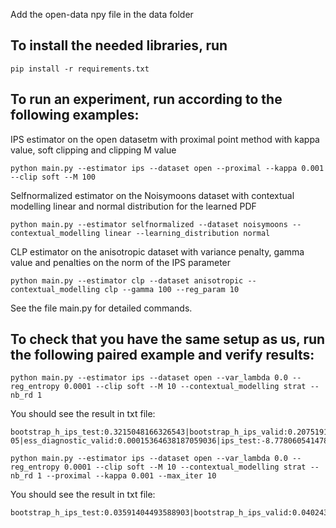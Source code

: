 Add the open-data npy file in the data folder

## To install the needed libraries, run

```
pip install -r requirements.txt
```

## To run an experiment, run according to the following examples:

IPS estimator on the open datasetm with proximal point method with kappa value, soft clipping and clipping M value
```
python main.py --estimator ips --dataset open --proximal --kappa 0.001 --clip soft --M 100
```

Selfnormalized estimator on the Noisymoons dataset with contextual modelling linear and normal distribution for the learned PDF
```
python main.py --estimator selfnormalized --dataset noisymoons --contextual_modelling linear --learning_distribution normal
```

CLP estimator on the anisotropic dataset with variance penalty, gamma value and penalties on the norm of the IPS parameter 
```
python main.py --estimator clp --dataset anisotropic --contextual_modelling clp --gamma 100 --reg_param 10
```

See the file main.py for detailed commands.

## To check that you have the same setup as us, run the following paired example and verify results:

```
python main.py --estimator ips --dataset open --var_lambda 0.0 --reg_entropy 0.0001 --clip soft --M 10 --contextual_modelling strat --nb_rd 1 
```
You should see the result in txt file:
```
bootstrap_h_ips_test:0.3215048166326543|bootstrap_h_ips_valid:0.20751913655716103|bootstrap_h_snips_test:0.44773391191823303|bootstrap_h_snips_valid:0.28910924541024274|em_diagnostic_test:0.862643695851652|em_diagnostic_valid:0.8466896469605204|ess_diagnostic_test:6.778598640879997e-05|ess_diagnostic_valid:0.00015364638187059036|ips_test:-8.778060541478553|ips_valid:-8.812978737208667|snips_test:-10.183163677795509|snips_valid:-10.410955647868903|std_h_test:139.61806948994678|std_h_valid:72.6275369109096|t_h_test:1.5662200830195232|t_h_valid:1.2662114104278828
```

```
python main.py --estimator ips --dataset open --var_lambda 0.0 --reg_entropy 0.0001 --clip soft --M 10 --contextual_modelling strat --nb_rd 1 --proximal --kappa 0.001 --max_iter 10
```
You should see the result in txt file:
```
bootstrap_h_ips_test:0.03591404493588903|bootstrap_h_ips_valid:0.040243139615426804|bootstrap_h_snips_test:0.03568534968078637|bootstrap_h_snips_valid:0.04017202700905228|em_diagnostic_test:0.9997871218339688|em_diagnostic_valid:1.0008526683202326|ess_diagnostic_test:0.1915967745959949|ess_diagnostic_valid:0.1915552329296553|ips_test:-11.398008015075185|ips_valid:-11.501523225252736|snips_test:-11.400434975838014|snips_valid:-11.49172520182447|std_h_test:2.053654853338936|std_h_valid:2.056119342900212|t_h_test:0.07897104954668842|t_h_valid:0.08045501033559577
```

